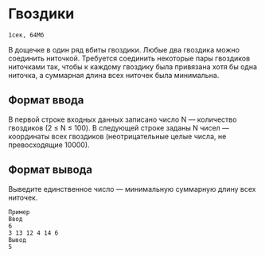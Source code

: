 # Гвоздики
    1сек, 64Мб

В дощечке в один ряд вбиты гвоздики. Любые два гвоздика можно соединить ниточкой. Требуется соединить некоторые пары гвоздиков ниточками так, чтобы к каждому гвоздику была привязана хотя бы одна ниточка, а суммарная длина всех ниточек была минимальна.

## Формат ввода

В первой строке входных данных записано число N — количество гвоздиков (2 ≤ N ≤ 100). В следующей строке заданы N чисел — координаты всех гвоздиков (неотрицательные целые числа, не превосходящие 10000).

## Формат вывода

Выведите единственное число — минимальную суммарную длину всех ниточек.

    Пример
    Ввод
    6
    3 13 12 4 14 6
    Вывод
    5
